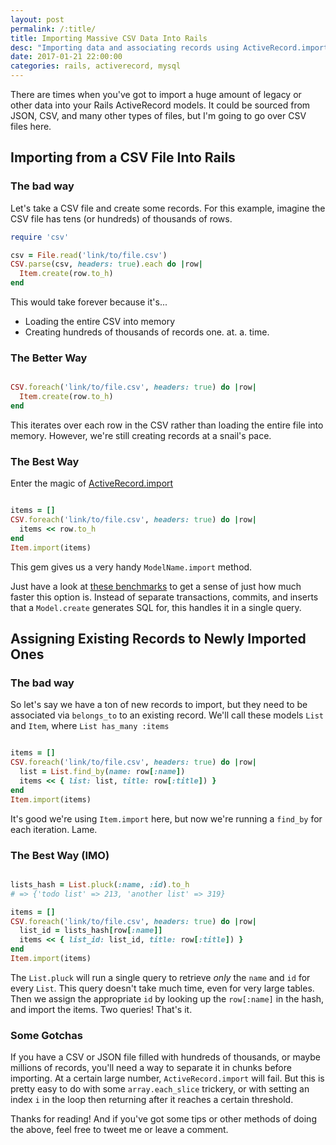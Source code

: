 ```yaml
---
layout: post
permalink: /:title/
title: Importing Massive CSV Data Into Rails
desc: "Importing data and associating records using ActiveRecord.import and other ActiveRecord tools"
date: 2017-01-21 22:00:00
categories: rails, activerecord, mysql
---
```


There are times when you've got to import a huge amount of legacy or other data into your Rails ActiveRecord models.
It could be sourced from JSON, CSV, and many other types of files, but I'm going to go over CSV files here.

<h2>Importing from a CSV File Into Rails</h2>

<h3>The bad way</h3>

Let's take a CSV file and create some records. For this example, imagine the CSV file has tens (or hundreds) of thousands of rows.

~~~ ruby
require 'csv'

csv = File.read('link/to/file.csv')
CSV.parse(csv, headers: true).each do |row|
  Item.create(row.to_h)
end

~~~

This would take forever because it's...

* Loading the entire CSV into memory
* Creating hundreds of thousands of records one. at. a. time.

<h3>The Better Way</h3>

~~~ ruby

CSV.foreach('link/to/file.csv', headers: true) do |row|
  Item.create(row.to_h)
end

~~~

This iterates over each row in the CSV rather than loading the entire file into memory. However, we're still creating records at a snail's pace.

<h3>The Best Way</h3>

Enter the magic of [ActiveRecord.import](https://github.com/zdennis/activerecord-import)

~~~ ruby

items = []
CSV.foreach('link/to/file.csv', headers: true) do |row|
  items << row.to_h
end
Item.import(items)

~~~

This gem gives us a very handy `ModelName.import` method.

Just have a look at [these benchmarks](https://github.com/zdennis/activerecord-import/wiki/Benchmarks) to get a sense of just how much faster this option is.
Instead of separate transactions, commits, and inserts that a `Model.create` generates SQL for, this handles it in a single query.

<h2>Assigning Existing Records to Newly Imported Ones</h2>

<h3>The bad way</h3>

So let's say we have a ton of new records to import, but they need to be associated via `belongs_to` to an existing record.
We'll call these models `List` and `Item`, where `List has_many :items`

~~~ ruby

items = []
CSV.foreach('link/to/file.csv', headers: true) do |row|
  list = List.find_by(name: row[:name])
  items << { list: list, title: row[:title]) }
end
Item.import(items)

~~~

It's good we're using `Item.import` here, but now we're running a `find_by` for each iteration. Lame.

<h3>The Best Way (IMO)</h3>

~~~ ruby

lists_hash = List.pluck(:name, :id).to_h
# => {'todo list' => 213, 'another list' => 319}

items = []
CSV.foreach('link/to/file.csv', headers: true) do |row|
  list_id = lists_hash[row[:name]]
  items << { list_id: list_id, title: row[:title]) }
end
Item.import(items)

~~~

The `List.pluck` will run a single query to retrieve _only_ the `name` and `id` for every `List`.
This query doesn't take much time, even for very large tables. Then we assign the appropriate `id` by looking up the `row[:name]` in the hash, and import the items.
Two queries! That's it.

<h3>Some Gotchas</h3>

If you have a CSV or JSON file filled with hundreds of thousands, or maybe millions of records, you'll need a way to separate it in chunks before importing.
At a certain large number, `ActiveRecord.import` will fail. But this is pretty easy to do with some `array.each_slice` trickery, or with setting an index `i` in the loop then returning after it reaches a certain threshold.


Thanks for reading! And if you've got some tips or other methods of doing the above, feel free to tweet me or leave a comment.


